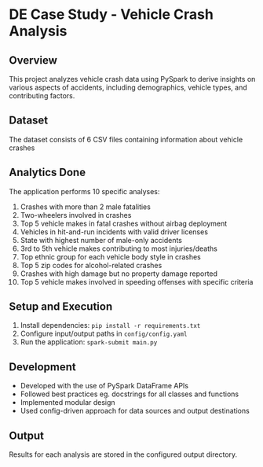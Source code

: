 # DE Case Study - Vehicle Crash Analysis

## Overview
This project analyzes vehicle crash data using PySpark to derive insights on various aspects of accidents, including demographics, vehicle types, and contributing factors.

## Dataset
The dataset consists of 6 CSV files containing information about vehicle crashes

## Analytics Done
The application performs 10 specific analyses:
1. Crashes with more than 2 male fatalities
2. Two-wheelers involved in crashes
3. Top 5 vehicle makes in fatal crashes without airbag deployment
4. Vehicles in hit-and-run incidents with valid driver licenses
5. State with highest number of male-only accidents
6. 3rd to 5th vehicle makes contributing to most injuries/deaths
7. Top ethnic group for each vehicle body style in crashes
8. Top 5 zip codes for alcohol-related crashes
9. Crashes with high damage but no property damage reported
10. Top 5 vehicle makes involved in speeding offenses with specific criteria

## Setup and Execution
1. Install dependencies: `pip install -r requirements.txt`
2. Configure input/output paths in `config/config.yaml`
3. Run the application: `spark-submit main.py`

## Development 
- Developed with the use of PySpark DataFrame APIs 
- Followed best practices eg. docstrings for all classes and functions
- Implemented modular design 
- Used config-driven approach for data sources and output destinations

## Output
Results for each analysis are stored in the configured output directory.


